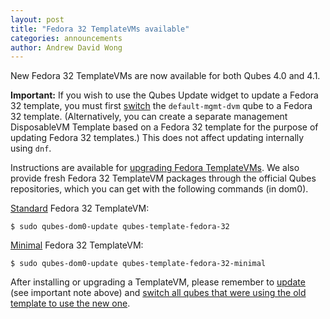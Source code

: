 ```yaml
---
layout: post
title: "Fedora 32 TemplateVMs available"
categories: announcements
author: Andrew David Wong
---
```


New Fedora 32 TemplateVMs are now available for both Qubes 4.0 and 4.1.

**Important:** If you wish to use the Qubes Update widget to update a
Fedora 32 template, you must first [switch][switching] the
`default-mgmt-dvm` qube to a Fedora 32 template. (Alternatively, you
can create a separate management DisposableVM Template based on a
Fedora 32 template for the purpose of updating Fedora 32 templates.)
This does not affect updating internally using `dnf`.

Instructions are available for [upgrading Fedora TemplateVMs]. We also
provide fresh Fedora 32 TemplateVM packages through the official Qubes
repositories, which you can get with the following commands (in dom0).

[Standard][Fedora] Fedora 32 TemplateVM:

    $ sudo qubes-dom0-update qubes-template-fedora-32

[Minimal] Fedora 32 TemplateVM:

    $ sudo qubes-dom0-update qubes-template-fedora-32-minimal

After installing or upgrading a TemplateVM, please remember to [update]
(see important note above) and [switch all qubes that were using the
old template to use the new one][switching].


[upgrading Fedora TemplateVMs]: /doc/templates/fedora/in-place-upgrade/
[Fedora]: /doc/templates/fedora/
[Minimal]: /doc/templates/minimal/
[update]: /doc/how-to-install-software/
[switching]: https://qubes-doc-rst.readthedocs.io/en/latest/user/templates/templates.html#switching
